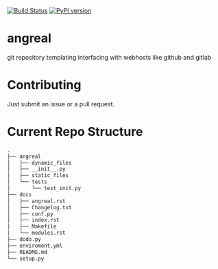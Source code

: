 [![Build Status](https://travis-ci.org/dylanbstorey/angreal.svg?branch=master)](https://travis-ci.org/dylanbstorey/angreal)
[![PyPI version](https://badge.fury.io/py/angreal.svg)](https://badge.fury.io/py/angreal)
# angreal
git repository templating interfacing with webhosts like github and gitlab


# Contributing
Just submit an issue or a pull request.

# Current Repo Structure
```bash
.
├── angreal  
│   ├── dynamic_files
│   ├── __init__.py
│   ├── static_files
│   └── tests
│       └── test_init.py
├── docs
│   ├── angreal.rst
│   ├── Changelog.txt
│   ├── conf.py
│   ├── index.rst
│   ├── Makefile
│   └── modules.rst
├── dodo.py
├── enviroment.yml 
├── README.md
└── setup.py
```

